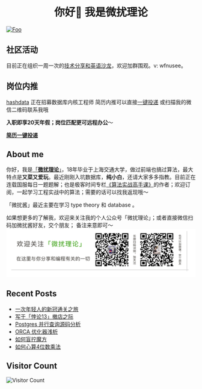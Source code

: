 <h1 align="center">你好👋 我是微扰理论</h1>

<!-- <p align="center"> <a href="https://github.com/ryo-ma/github-profile-trophy"><img src="https://github-profile-trophy.vercel.app/?username=wfnuser" alt="wfnuser"/></a></p>
 -->
 
[![Foo](https://pic.leetcode-cn.com/1641890108-KiCpre-file_1641890104115)](https://www.zhihu.com/people/qin-hao-37) 

## 社区活动
目前正在组织一周一次的[技术分享和英语沙龙](https://fvj06j66fob.feishu.cn/wiki/wikcnD5weFX2jpDG4ZZge6gBjHh)，欢迎加群围观。v: wfnusee。

## 岗位内推

[hashdata](https://www.hashdata.xyz/) 正在招募数据库内核工程师 简历内推可以直接[一键投递](https://app.mokahr.com/recommendation-recruitment/hashdata/58045?recommendCode=NTAMlhQ&hash=%23%2Fjob%2Ff9bdf2a3-e8b7-4ad1-a2e3-1fe65da31cae%3Ffrom%3Dqrcode%26isRecommendation%3Dtrue) 或扫描我的微信二维码联系我哦 

**入职即享20天年假；岗位匹配更可远程办公**～

[**简历一键投递**](https://app.mokahr.com/recommendation-recruitment/hashdata/58045?recommendCode=NTAMlhQ&hash=%23%2Fjob%2Ff9bdf2a3-e8b7-4ad1-a2e3-1fe65da31cae%3Ffrom%3Dqrcode%26isRecommendation%3Dtrue) 

## About me
你好，我是[「**微扰理论**」](https://leetcode-cn.com/u/wfnuser/)，18年毕业于上海交通大学，做过前端也搞过算法，最大特点是**又菜又爱玩**。最近刚刚入坑数据库，**纯小白**，还请大家多多指教。目前正在连载国服每日一题题解；也是极客时间专栏[《算法实战高手课》](https://time.geekbang.org/column/intro/100100901?code=I%252F1%252FovCrth0wXifam7LWC3eGnJy9VdcYcfWACA1NG%252Fk%253D&utm_term=SPoster&page=A)的作者；欢迎订阅，一起学习工程实战中的算法；需要的话可以找我返现哦～

「微扰酱」最近主要在学习 type theory 和 database 。
<!-- 工作之余，也在北京五道口开了一家剧本杀店。[「悖论13」](http://www.dianping.com/shop/G3e08uNvVM4U5Hg3)，在北京的朋友们可以来找我玩。 -->

如果想更多的了解我，欢迎来关注我的个人公众号「微扰理论」；或者直接微信扫码加微扰酱好友，交个朋友； 备注来意即可～
![](banner.jpg)

## Recent Posts
* [一次年轻人的新冠通关之旅](https://mp.weixin.qq.com/s/79TI0fAMTdqIHyMmd3r9cg)
* [写于「悖论13」撤店之际](https://mp.weixin.qq.com/s/0fxwFS38ex7wXkSAJsRQyw)
* [Postgres 并行查询源码分析](https://mp.weixin.qq.com/s/ehhPOcSModd0pzVhXELI6g)
* [ORCA 优化器浅析](https://mp.weixin.qq.com/s/1KnxeC7id1Gi5wD7HOu4sQ)
* [如何盲拧魔方](https://mp.weixin.qq.com/s?__biz=Mzg4NzY3NDQzMQ==&mid=2247483773&idx=1&sn=ba8465f313595be8000e810e883db9e5&chksm=cf87822df8f00b3b7530006daef791b660c8150b7c6b85560f2d5370f7e2c151a3c3d6a34c94#rd)
* [如何心算4位数乘法](https://mp.weixin.qq.com/s?__biz=Mzg4NzY3NDQzMQ==&mid=2247483756&idx=1&sn=51a1b1f921a89a9aabfb32e2c893a836&chksm=cf87823cf8f00b2a2eec13f02ff9cd14b991aedcde19a18057ca974bdf338ec0fac5e9c8107d#rd)


## Visitor Count
![Visitor Count](https://profile-counter.glitch.me/wfnuser/count.svg)
